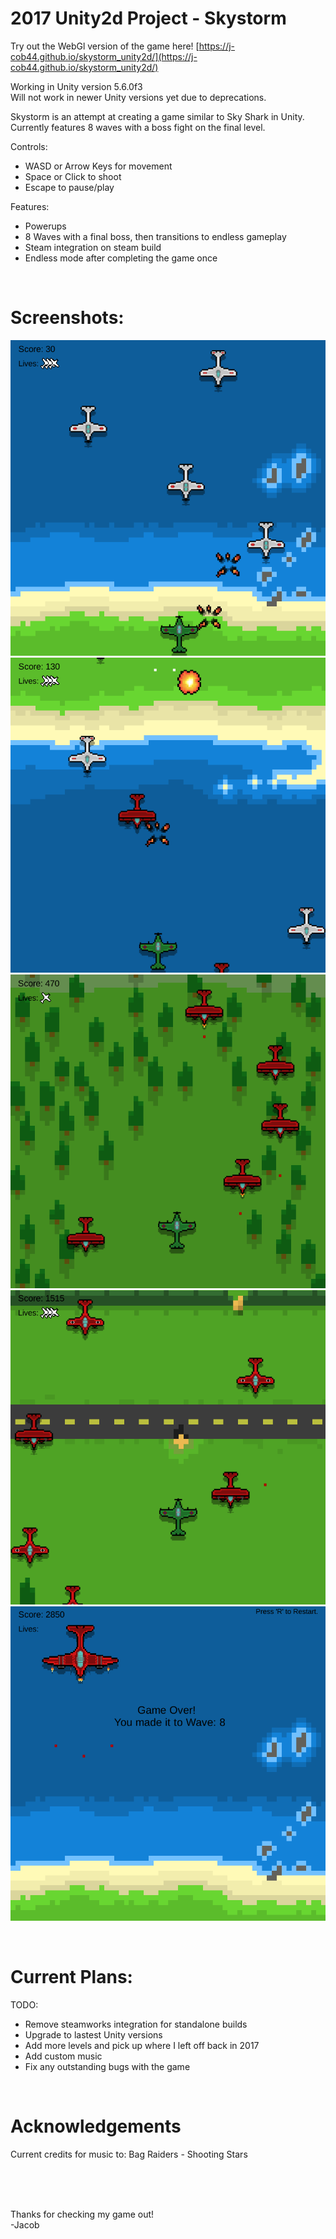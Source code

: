 # 2017 Unity2d Project - Skystorm

Try out the WebGl version of the game here! [https://j-cob44.github.io/skystorm_unity2d/](https://j-cob44.github.io/skystorm_unity2d/)

Working in Unity version 5.6.0f3 <br />
Will not work in newer Unity versions yet due to deprecations. <br />

Skystorm is an attempt at creating a game similar to Sky Shark in Unity. <br />
Currently features 8 waves with a boss fight on the final level. <br />

Controls: <br />
- WASD or Arrow Keys for movement
- Space or Click to shoot
- Escape to pause/play

Features: <br />
- Powerups
- 8 Waves with a final boss, then transitions to endless gameplay
- Steam integration on steam build
- Endless mode after completing the game once

<br />

# Screenshots:
![Wave2](readme_imgs/wave2.png)
![Wave3](readme_imgs/wave3.png)
![Wave4](readme_imgs/wave4.png)
![Wave6](readme_imgs/wave6.png)
![Wave8](readme_imgs/wave8boss.png)

<br />

# Current Plans:

TODO: 
- Remove steamworks integration for standalone builds
- Upgrade to lastest Unity versions
- Add more levels and pick up where I left off back in 2017
- Add custom music
- Fix any outstanding bugs with the game

<br />

# Acknowledgements
Current credits for music to: Bag Raiders - Shooting Stars <br />

<br />
<br />
<br />

Thanks for checking my game out! <br />
-Jacob
